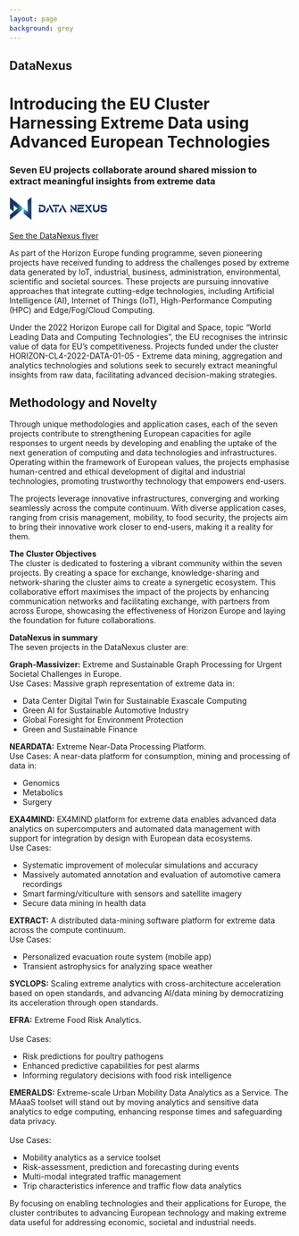 ```yaml
---
layout: page
background: grey
---
```


<div class="col-lg-12 text-center mb-4">
	<h2 class="section-heading text-uppercase">DataNexus</h2>
</div>

<h1>Introducing the EU Cluster Harnessing Extreme Data using Advanced European Technologies</h1>

<h3>Seven EU projects collaborate around shared mission to extract meaningful insights from extreme data </h3>

<img src="assets/img/DataNexus_Logo.png" alt="DataNexus Cluster" width="35%">

<a href="/datanexus" target="_blank">See the DataNexus flyer</a>

<p>As part of the Horizon Europe funding programme, seven pioneering projects have received funding to address the challenges posed by extreme data generated by IoT, industrial, business, administration, environmental, scientific and societal sources. These projects are pursuing innovative approaches that integrate cutting-edge technologies, including Artificial Intelligence (AI), Internet of Things (IoT), High-Performance Computing (HPC) and Edge/Fog/Cloud Computing. </p>

<p>Under the 2022 Horizon Europe call for Digital and Space, topic “World Leading Data and Computing Technologies”, the EU recognises the intrinsic value of data for EU’s competitiveness. Projects funded under the cluster HORIZON-CL4-2022-DATA-01-05 - Extreme data mining, aggregation and analytics technologies and solutions seek to securely extract meaningful insights from raw data, facilitating advanced decision-making strategies. </p>

<h2>Methodology and Novelty</h2>
Through unique methodologies and application cases, each of the seven projects contribute to strengthening European capacities for agile responses to urgent needs by developing and enabling the uptake of the next generation of computing and data technologies and infrastructures. Operating within the framework of European values, the projects emphasise human-centred and ethical development of digital and industrial technologies, promoting trustworthy technology that empowers end-users.</p>

<p>The projects leverage innovative infrastructures, converging and working seamlessly across the compute continuum. With diverse application cases, ranging from crisis management, mobility, to food security, the projects aim to bring their innovative work closer to end-users, making it a reality for them. </p>

<p><b>The Cluster Objectives</b><br/> 
The cluster is dedicated to fostering a vibrant community within the seven projects. By creating a space for exchange, knowledge-sharing and network-sharing the cluster aims to create a synergetic ecosystem. This collaborative effort maximises the impact of the projects by enhancing communication networks and facilitating exchange, with partners from across Europe, showcasing the effectiveness of Horizon Europe and laying the foundation for future collaborations. </p>

<p><b>DataNexus in summary</b><br/> 
The seven projects in the DataNexus cluster are: <br/>

<b>Graph-Massivizer:</b> Extreme and Sustainable Graph Processing for Urgent Societal Challenges in Europe.<br/> 
Use Cases: Massive graph representation of extreme data in: 
<ul>
    <li>Data Center Digital Twin for Sustainable Exascale Computing </li>
    <li>Green AI for Sustainable Automotive Industry</li>
    <li>Global Foresight for Environment Protection</li>
    <li>Green and Sustainable Finance</li>
</ul>

<b>NEARDATA:</b> Extreme Near-Data Processing Platform. <br/> 
Use Cases: A near-data platform for consumption, mining and processing of data in:
<ul>
    <li>Genomics </li>
    <li>Metabolics</li>
    <li>Surgery</li>
</ul>

<b>EXA4MIND:</b> EX4MIND platform for extreme data enables advanced data analytics on supercomputers and automated data management with support for integration by design with European data ecosystems. <br/> 
Use Cases: 
<ul>
    <li>Systematic improvement of molecular simulations and accuracy </li>
    <li>Massively automated annotation and evaluation of automotive camera recordings </li>
    <li>Smart farming/viticulture with sensors and satellite imagery </li>
    <li>Secure data mining in health data</li>
</ul>

<b>EXTRACT:</b> A distributed data-mining software platform for extreme data across the compute continuum. <br/> 
Use Cases:
<ul>
    <li>Personalized evacuation route system (mobile app) </li>
    <li>Transient astrophysics for analyzing space weather </li>
</ul>


<b>SYCLOPS:</b> Scaling extreme analytics with cross-architecture acceleration based on open standards, and advancing AI/data mining by democratizing its acceleration through open standards. <br/> 


<b>EFRA:</b> Extreme Food Risk Analytics.<br/>  
Use Cases: 
<ul>
    <li>Risk predictions for poultry pathogens </li>
    <li>Enhanced predictive capabilities for pest alarms </li>
    <li>Informing regulatory decisions with food risk intelligence </li>
</ul>


<b>EMERALDS:</b> Extreme-scale Urban Mobility Data Analytics as a Service. The MAaaS toolset will stand out by moving analytics and sensitive data analytics to edge computing, enhancing response times and safeguarding data privacy. <br/>  
Use Cases: 
<ul>
    <li>Mobility analytics as a service toolset </li>
    <li>Risk-assessment, prediction and forecasting during events </li>
    <li>Multi-modal integrated traffic management </li>
    <li>Trip characteristics inference and traffic flow data analytics</li>
</ul>

<p>By focusing on enabling technologies and their applications for Europe, the cluster contributes to advancing European technology and making extreme data useful for addressing economic, societal and industrial needs.</p>